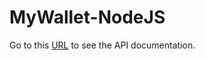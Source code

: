 # MyWallet-NodeJS

Go to this [URL](https://documenter.getpostman.com/view/15761755/UVkntGJU) to see the API documentation.
